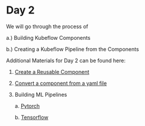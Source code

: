 # Day 2


We will go through the process of

a.) Building Kubeflow Components

b.) Creating a Kubeflow Pipeline from the Components

Additional Materials for Day 2 can be found here:

   1. [Create a Reusable Component](https://drive.google.com/file/d/1dmCudsm5eDiPzlo96PPZsv2OcI3iy_3S/view?usp=sharing)
  
   2. [Convert a component from a yaml file](https://drive.google.com/file/d/1cQl9nF98tum1jGPcDaOUIAzwGPL0pGs9/view?usp=sharing)
    
   3. Building ML Pipelines
   
         a.   [Pytorch](https://drive.google.com/file/d/17kifWnzyJ-9LWaKTDErOZ6JkHd1gEJ7n/view?usp=sharing)
            
         b.   [Tensorflow](https://drive.google.com/file/d/1BViCOaHVh1Cj-ta_KWVmioYxLdn8loeA/view?usp=sharing)
